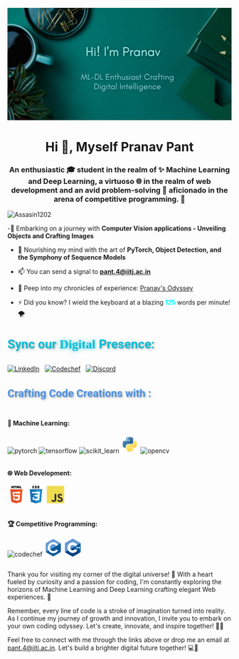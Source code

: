 ![Cover](_cover.png)

<h1 align="center">Hi 👋, Myself Pranav Pant </h1>
<h3 align="center">An enthusiastic 🎓 student in the realm of ✨ Machine Learning and Deep Learning, a virtuoso 🌐 in the realm of web development and an avid problem-solving 🧩 aficionado in the arena of competitive programming. 🚀</h3>

<p align="left"> <img src="https://komarev.com/ghpvc/?username=Assasin1202&label=Profile%20views&color=0e75b6&style=flat" alt="Assasin1202" /> </p>

-🚀 Embarking on a journey with **Computer Vision applications - Unveiling Objects and Crafting Images**

- 🌱 Nourishing my mind with the art of **PyTorch, Object Detection, and the Symphony of Sequence Models**

- 📫 You can send a signal to **pant.4@iitj.ac.in**

- 📄 Peep into my chronicles of experience: [Pranav's Odyssey](https://drive.google.com/file/d/1jNOoLp_QNvCckMROh5-geu1L7bxgwGJB/view?usp=drive_link)

- ⚡ Did you know? I wield the keyboard at a blazing<b style="color:cyan"> 125</b>  words per minute! 🌪️

<h3 align="left" style="font-family: 'Roboto', sans-serif; font-size: 28px; color: #00bcd4; text-transform: none; text-shadow: 2px 2px 4px rgba(0, 0, 0, 0.3);">Sync our <span style="font-family: 'Monoton', cursive; color: #00bcd4; text-shadow: 0 0 10px rgba(0, 188, 212, 0.8); animation: glow 2s ease-in-out infinite;">Digital</span> Presence:</h3>
<!-- <style>
@keyframes glow {
  0%, 100% {
    text-shadow: 0 0 10px rgba(0, 188, 212, 0.8);
  }
  50% {
    text-shadow: 0 0 20px rgba(0, 188, 212, 0.8);
  }
}
</style> -->
<p align="left">
<a href="https://www.linkedin.com/in/pranav-pant-a83595224/" target="_blank"><img align="center" src="https://raw.githubusercontent.com/rahuldkjain/github-profile-readme-generator/master/src/images/icons/Social/linked-in-alt.svg" alt="LinkedIn" height="40" width="40" /></a>&nbsp;&nbsp;
<!-- <a href="https://kaggle.com/yourkaggleusername" target="_blank"><img align="center" src="https://raw.githubusercontent.com/rahuldkjain/github-profile-readme-generator/master/src/images/icons/Social/kaggle.svg" alt="Kaggle" height="40" width="40" /></a>&nbsp;&nbsp; -->
<!-- <a href="https://instagram.com/yourhandle" target="_blank"><img align="center" src="https://raw.githubusercontent.com/rahuldkjain/github-profile-readme-generator/master/src/images/icons/Social/instagram.svg" alt="Instagram" height="40" width="40" /></a>&nbsp;&nbsp; -->
<a href="https://www.codechef.com/users/pranav1208" target="_blank"><img align="center" src="https://cdn.jsdelivr.net/npm/simple-icons@3.1.0/icons/codechef.svg" alt="Codechef" height="40" width="40" /></a>&nbsp;&nbsp;
<!-- <a href="https://www.leetcode.com/yourusername" target="_blank"><img align="center" src="https://raw.githubusercontent.com/rahuldkjain/github-profile-readme-generator/master/src/images/icons/Social/leet-code.svg" alt="LeetCode" height="40" width="40" /></a>&nbsp;&nbsp; -->
<a href="https://discord.gg/assasin_08" target="_blank"><img align="center" src="https://raw.githubusercontent.com/rahuldkjain/github-profile-readme-generator/master/src/images/icons/Social/discord.svg" alt="Discord" height="40" width="40" /></a>
</p>


<h3 align="left" style="font-family: 'Roboto', sans-serif; font-size: 24px; color: #4a90e2; text-shadow: 2px 2px 4px rgba(0, 0, 0, 0.3);">Crafting Code Creations with :</h3>


<div style="display: flex; flex-direction: column;">
  <div>
  <h4>🤖 Machine Learning:</h4>
  <p>
    <img src="https://www.vectorlogo.zone/logos/pytorch/pytorch-icon.svg" alt="pytorch" width="40" height="40"/>
    <img src="https://www.vectorlogo.zone/logos/tensorflow/tensorflow-icon.svg" alt="tensorflow" width="40" height="40"/>
    <img src="https://upload.wikimedia.org/wikipedia/commons/0/05/Scikit_learn_logo_small.svg" alt="scikit_learn" width="40" height="40"/>
    <img src="https://raw.githubusercontent.com/devicons/devicon/master/icons/python/python-original.svg" alt="python" width="40" height="40"/>
    <!-- <img src="https://numpy.org/images/logos/numpy.svg" alt="numpy" width="40" height="40"/> -->
    <img src="https://www.vectorlogo.zone/logos/opencv/opencv-icon.svg" alt="opencv" width="40" height="40"/>
    
  </p>
</div>
  
  <div>
    <h4>🌐 Web Development:</h4>
    <p>
      <img src="https://raw.githubusercontent.com/devicons/devicon/master/icons/html5/html5-original-wordmark.svg" alt="html5" width="40" height="40"/>
      <img src="https://raw.githubusercontent.com/devicons/devicon/master/icons/css3/css3-original-wordmark.svg" alt="css3" width="40" height="40"/>
      <img src="https://raw.githubusercontent.com/devicons/devicon/master/icons/javascript/javascript-original.svg" alt="javascript" width="40" height="40"/>
      <!-- Add more Web Dev tools/icons here -->
    </p>
  </div>
  
 <div>
  <h4>🏆 Competitive Programming:</h4>
  <p>
    <img src="https://cdn.jsdelivr.net/npm/simple-icons@3.1.0/icons/codechef.svg" alt="codechef" width="40" height="40"/>
    <img src="https://raw.githubusercontent.com/devicons/devicon/master/icons/c/c-original.svg" alt="c" width="40" height="40"/>
    <!-- <img src="https://www.w3schools.com/cpp/cplusplus.svg" alt="cplusplus" width="40" height="40"/> -->
     <img src="https://raw.githubusercontent.com/devicons/devicon/master/icons/cplusplus/cplusplus-original.svg" alt="cplusplus" width="40" height="40"/>
    <!-- Add more CP tools/icons here -->
  </p>
</div>

</div>


<!-- ## Embracing the Journey 🚀 -->

Thank you for visiting my corner of the digital universe! 🌌 With a heart fueled by curiosity and a passion for coding, I'm constantly exploring the horizons of Machine Learning and Deep Learning crafting elegant Web experiences. 🌟

Remember, every line of code is a stroke of imagination turned into reality. As I continue my journey of growth and innovation, I invite you to embark on your own coding odyssey. Let's create, innovate, and inspire together! 🌈✨

Feel free to connect with me through the links above or drop me an email at [pant.4@iitj.ac.in](mailto:pant.4@iitj.ac.in). Let's build a brighter digital future together! 💻🌠

<!-- Keep coding and keep dreaming!  -->

